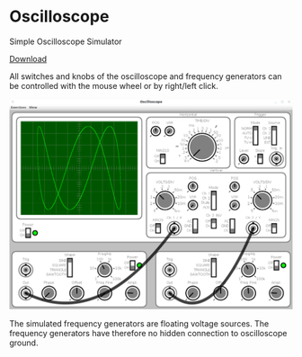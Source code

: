 # Oscilloscope #

Simple Oscilloscope Simulator 

[Download](https://github.com/hneemann/oscilloscope/releases/latest/download/Oscilloscope.jar)

All switches and knobs of the oscilloscope and frequency generators can be 
controlled with the mouse wheel or by right/left click.

![screnshot](screenShot.png) 

The simulated frequency generators are floating voltage sources. 
The frequency generators have therefore no hidden connection to oscilloscope ground. 
